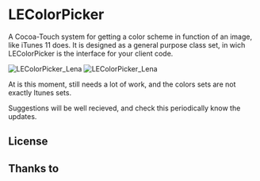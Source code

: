 LEColorPicker
=============

A Cocoa-Touch system for getting a color scheme in function of an image, like iTunes 11 does. It is designed as a general purpose class set, in wich  LEColorPicker is the interface for your client code.

![LEColorPicker_Lena](https://raw.github.com/luisespinoza/LEColorPicker/master/Screenshot_Lena.png)
![LEColorPicker_Lena](https://raw.github.com/luisespinoza/LEColorPicker/master/Screenshot_Mona.png)

At is this moment, still needs a lot of work, and the colors sets are not exactly Itunes sets. 

Suggestions will be well recieved, and check this periodically know the updates.

## License

## Thanks to
